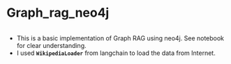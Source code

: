 # Graph_rag_neo4j

```markdown
```
* This is a basic implementation of Graph RAG using neo4j. See notebook for clear understanding.
* I used **`WikipediaLoader`** from langchain to load the data from Internet. 
```


